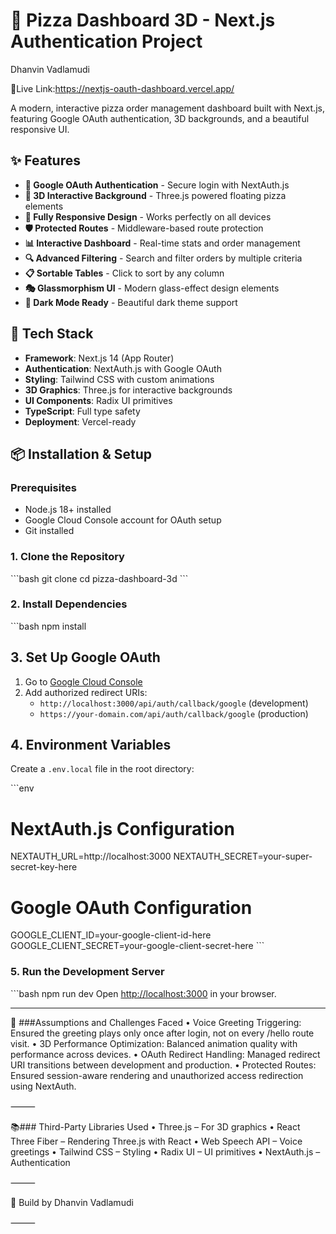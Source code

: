 # 🍕 Pizza Dashboard 3D - Next.js Authentication Project

Dhanvin Vadlamudi 

👾Live Link:https://nextjs-oauth-dashboard.vercel.app/

A modern, interactive pizza order management dashboard built with Next.js, featuring Google OAuth authentication, 3D backgrounds, and a beautiful responsive UI.

## ✨ Features

- **🔐 Google OAuth Authentication** - Secure login with NextAuth.js
- **🎨 3D Interactive Background** - Three.js powered floating pizza elements
- **📱 Fully Responsive Design** - Works perfectly on all devices
- **🛡️ Protected Routes** - Middleware-based route protection
- **📊 Interactive Dashboard** - Real-time stats and order management
- **🔍 Advanced Filtering** - Search and filter orders by multiple criteria
- **📋 Sortable Tables** - Click to sort by any column
- **🎭 Glassmorphism UI** - Modern glass-effect design elements
- **🌙 Dark Mode Ready** - Beautiful dark theme support

## 🚀 Tech Stack

- **Framework**: Next.js 14 (App Router)
- **Authentication**: NextAuth.js with Google OAuth
- **Styling**: Tailwind CSS with custom animations
- **3D Graphics**: Three.js for interactive backgrounds
- **UI Components**: Radix UI primitives
- **TypeScript**: Full type safety
- **Deployment**: Vercel-ready


## 📦 Installation & Setup

### Prerequisites
- Node.js 18+ installed
- Google Cloud Console account for OAuth setup
- Git installed

### 1. Clone the Repository
\`\`\`bash
git clone <your-repo-url>
cd pizza-dashboard-3d
\`\`\`

### 2. Install Dependencies
\`\`\`bash
npm install


## 3. Set Up Google OAuth

1. Go to [Google Cloud Console](https://console.cloud.google.com/)
2. Add authorized redirect URIs:
   - `http://localhost:3000/api/auth/callback/google` (development)
   - `https://your-domain.com/api/auth/callback/google` (production)

## 4. Environment Variables

Create a `.env.local` file in the root directory:

\`\`\`env
# NextAuth.js Configuration
NEXTAUTH_URL=http://localhost:3000
NEXTAUTH_SECRET=your-super-secret-key-here

# Google OAuth Configuration  
GOOGLE_CLIENT_ID=your-google-client-id-here
GOOGLE_CLIENT_SECRET=your-google-client-secret-here
\`\`\`


### 5. Run the Development Server

\`\`\`bash
npm run dev
Open [http://localhost:3000](http://localhost:3000) in your browser.

--------


🧠 ###Assumptions and Challenges Faced
	•	Voice Greeting Triggering: Ensured the greeting plays only once after login, not on every /hello route visit.
	•	3D Performance Optimization: Balanced animation quality with performance across devices.
	•	OAuth Redirect Handling: Managed redirect URI transitions between development and production.
	•	Protected Routes: Ensured session-aware rendering and unauthorized access redirection using NextAuth.

⸻

📚### Third-Party Libraries Used
	•	Three.js – For 3D graphics
	•	React Three Fiber – Rendering Three.js with React
	•	Web Speech API – Voice greetings
	•	Tailwind CSS – Styling
	•	Radix UI – UI primitives
	•	NextAuth.js – Authentication

⸻

🌟 Build by Dhanvin Vadlamudi

⸻


